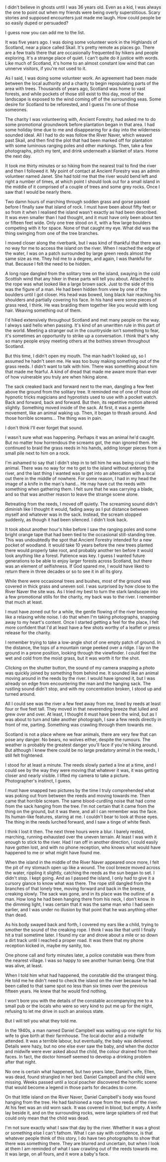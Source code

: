 I didn't believe in ghosts until I was 36 years old. Even as a kid, I was always the one to point out when my friends were being overly superstitious. Scary stories and supposed encounters just made me laugh. How could people be so easily duped or persuaded?

I guess now you can add me to the list.

It was five years ago. I was doing some volunteer work in the Highlands of Scotland, near a place called Skail. It's pretty remote as places go. There are a few trails there that are occasionally frequented by hikers and people exploring. It's a strange place of quiet. I can't quite do it justice with words. Like much of Scotland, it's home to an almost constant low wind that can unnerve visitors, if you're not used to it.

As I said, I was doing some volunteer work. An agreement had been made between the local authority and a charity to begin repopulating parts of the area with trees. Thousands of years ago, Scotland was home to vast forests, and while pockets of those still exist to this day, most of the landscape is exposed to the wind coming off of the surrounding seas. Some desire for Scotland to be reforested, and I guess I'm one of those someones.

The charity I was volunteering with, Ancient Forestry, had asked me to do some promotional groundwork before plantation began in that area. I had some holiday time due to me and disappearing for a day into the wilderness sounded ideal. All I had to do was follow the River Naver, which weaved past Skail, and then find the plot that had been marked off for plantation with some luminous ranging poles and other markings. Then, take a few photographs, pitch my tent, and drink underneath a blanket of stars. Home the next day.

It took me thirty minutes or so hiking from the nearest trail to find the river and then I followed it. My point of contact at Ancient Forestry was an admin volunteer named Janet. She had told me that the river would bend left and right a number of times, at which point I should look out for a small island in the middle of it comprised of a couple of trees and some grey rocks. Once I saw that I would be nearly there.

Two damn hours of marching through sodden grass and gorse passed before I finally saw that island of rock. I must have been about fifty feet or so from it when I realised the island wasn't exactly as had been described. It was even smaller than I had thought, and it must have only been about ten or fifteen feet wide. Only one tree stood on it, with a few large boulders competing with it for space. None of that caught my eye. What did was the thing swinging from one of the tree branches.

I moved closer along the riverbank, but I was kind of thankful that there was no way for me to access the island on the river. When I reached the edge of the water, I was on a patch surrounded by large green reeds almost the same size as me. They hid me to a degree, and again, I was thankful for that. Because I felt the need to be hidden. 

A long rope dangled from the solitary tree on the island, swaying in the cold Scottish wind that any hiker in these parts will tell you about. Attached to the rope was what looked like a large brown sack. Just to the side of this was the figure of a man. He had been hidden from view by one of the boulders until I got closer. His head was bowed, long black hair reaching his shoulders and partially covering his face. In his hand were some pieces of grass reed, I think. He was braiding them together like you would with long hair. Weaving something out of them.

I'd hiked extensively throughout Scotland and met many people on the way. I always said hello when passing. It's kind of an unwritten rule in this part of the world. Meeting a stranger out in the countryside isn't something to fear, it's sometimes an opportunity to strike up a conversation. I think that's why so many people enjoy meeting others at the bothies strewn throughout Scotland.

But this time, I didn't open my mouth. The man hadn't looked up, so I assumed he hadn't seen me. He was too busy making something out of the grass reeds. I didn't want to talk with him. There was something about him that made me fearful. A kind of dread that made me aware more than ever of how vulnerable you truly are when hiking alone. 

The sack creaked back and forward next to the man, dangling a few feet above the ground from the solitary tree. It reminded me of one of those old hypnotic tricks magicians and hypnotists used to use with a pocket watch. Back and forward, back and forward. But then, its repetitive motion altered slightly. Something moved inside of the sack. At first, it was a gentle movement, like an animal waking up. Then, it began to thrash around. And those horrible screams... The thing was in pain. 

I don't think I'll ever forget that sound.

I wasn't sure what was happening. Perhaps it was an animal he'd caught. But no matter how horrendous the screams got, the man ignored them. He continued to braid the grass reeds in his hands, adding longer pieces from a small pile next to him on a rock.

I'm ashamed to say that I didn't step in to tell him he was being cruel to the animal. There was no way for me to get to the island without entering the river, and the last thing I wanted was to get into an altercation with a local out there in the middle of nowhere. For some reason, I had in my head the image of a knife in the man's hand... He may have cut the reeds with something when gathering them. I felt sure that he was carrying a blade, and so that was another reason to leave the strange scene alone.

Retreating from the reeds, I moved off quietly. The screaming sound didn't diminish like I thought it would, fading away as I put distance between myself and whatever was in the sack. Instead, the scream stopped suddenly, as though it had been silenced. I didn't look back.

It took about another hour's hike before I saw the ranging poles and some bright orange tape that had been tied to the occasional still-standing tree. This was undoubtedly the spot that Ancient Forestry intended for a new pocket of woodland. It would take 10 years before the new trees planted there would properly take root, and probably another ten before it would look anything like a forest. Patience was key. I guess I wanted future generations to be able to enjoy larger forests across Scotland, but there was an element of selfishness. If God spared me, I would have liked to return there in three decades or so to see it in all its glory.

While there were occasional trees and bushes, most of the ground was covered in thick grass and uneven soil. I was surprised by how close to the River Naver the site was. As I tried my best to turn the stark landscape into a few promotional stills for the charity, my back was to the river. I remember that much at least. 

I must have zoned out for a while, the gentle flowing of the river becoming like a relaxing white noise. I do that when I'm taking photographs, snapping away to my heart's content. Once I started getting a feel for the place, I felt more confident that I'd at least have a few shots worthy of a leaflet or press release for the charity.

I remember trying to take a low-angle shot of one empty patch of ground. In the distance, the tops of a mountain range peeked over a ridge. I lay on the ground in a prone position, looking through the viewfinder. I could feel the wet and cold from the moist grass, but it was worth it for the shot.  

Clicking on the shutter button, the sound of my camera snapping a photo was quickly joined by something from behind me. It sounded like an animal moving around in the reeds by the river. I would have ignored it, but I was already on edge from encountering the man and the hanging sack. The rustling sound didn't stop, and with my concentration broken, I stood up and turned around. 

All I could see was the river a few feet away from me, lined by reeds at least four or five feet tall. They moved in that neverending breeze that lulled and grew over and over. At least, I thought it must have been the wind, but as I was about to turn and take another photograph, I saw a few reeds directly in front of me, parting. Something was crawling through them towards me.

Scotland is not a place where we fear animals, there are very few that can pose any danger. No bears, no wolves either, despite the rumours. The weather is probably the greatest danger you'll face if you're hiking around. But although I knew there could be no large predatory animal in the reeds, I still felt frightened. 

I stood for at least a minute. The reeds slowly parted a line at a time, and I could see by the way they were moving that whatever it was, it was getting closer and nearly visible. I lifted my camera to take a picture. Photographer's instinct, I guess. 

I must have snapped two pictures by the time I truly comprehended what was poking out from between the reeds and moving towards me. Then came that horrible scream. The same blood-curdling noise that had come from the sack hanging from the tree. I'm not certain that it came from the thing on the ground, but it was there, and all I can remember was the face. Its human-like features, staring at me. I couldn't bear to look at those eyes. The thing in the reeds lurched forward, and I saw a tinge of white flesh.

I think I lost it then. The next three hours were a blur. I barely rested, marching, running exhausted over the uneven terrain. At least I was with it enough to stick to the river. Had I ran off in another direction, I could easily have gotten lost, and with no phone reception, who knows what would have happened to me or what might have found me.

When the island in the middle of the River Naver appeared once more, I felt the pit of my stomach open up like a wound. The cool breeze moved across the water, rippling it slightly, catching the reeds as the sun began to set. I didn't stop. I kept going. And as I passed the island, I only had to give it a cursory glance to know what was there. The rope still dangled from the branches of that lonely tree, moving forward and back in the breeze, creaking slowly. The sack was gone, and in its place was the outline of a man. How long he had been hanging there from his neck, I don't know. In the dimming light, I was certain that it was the same man who I had seen earlier, and I was under no illusion by that point that he was anything other than dead.

As his body swayed back and forth, I covered my ears like a child, trying to smother the sound of the creaking rope. I think I was like that until I finally hit a trail sometime later. I found my car and drove about a mile or so down a dirt track until I reached a proper road. It was there that my phone reception kicked in, maybe my sanity, too. 

One phone call and forty minutes later, a police constable was there from the nearest village. I was so happy to see another human being. One that was alive, at least. 

When I told him what had happened, the constable did the strangest thing. He told me he didn't need to check the island on the river because he had been called to that same spot no less than six times over the previous fifteen years. He knew that he would find nothing.

I won't bore you with the details of the constable accompanying me to a small pub or the locals who were so very kind to put me up for the night, refusing to let me drive in such an anxious state.

But I will tell you what they told me. 

In the 1940s, a man named Daniel Campbell was waiting up one night for his wife to give birth at their farmhouse. The local doctor and a midwife attended. It was a terrible labour, but eventually, the baby was delivered. Details were hazy, but no one else ever saw the baby, and when the doctor and midwife were ever asked about the child, the colour drained from their faces. In fact, the doctor himself seemed to develop a drinking problem after that night.

No one is certain what happened, but two years later, Daniel's wife, Ellen, was dead, found strangled in her bed. Daniel Campbell and the child were missing. Weeks passed until a local poacher discovered the horrific scene that would become a legend in those parts for decades to come. 

On that little island on the River Naver, Daniel Campbell's body was found hanging from the tree. He had fashioned a rope from the reeds of the river. At his feet was an old worn sack. It was covered in blood, but empty. A knife lay beside it, and on the surrounding rocks, were large splatters of red that could only mean that the child was dead.

I'm not sure exactly what I saw that day by the river. Whether it was a ghost or something else I can't fathom. What I can say with confidence, is that whatever people think of this story, I do have two photographs to show that there was something there. They are blurred and uncertain, but when I look at them I am reminded of what I saw crawling out of the reeds towards me. It was large, on all fours, and it wore a baby's face.